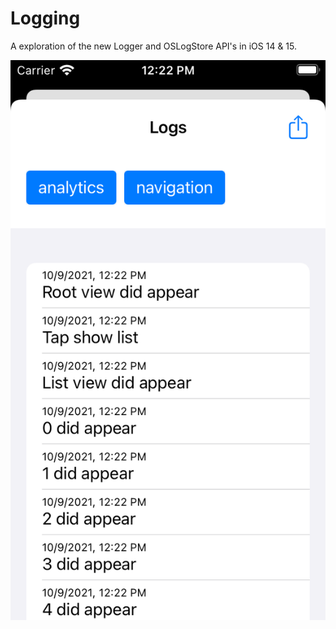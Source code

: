 # Logging

A exploration of the new Logger and OSLogStore API's in iOS 14 & 15.

![image](./preview.png "Preview")

